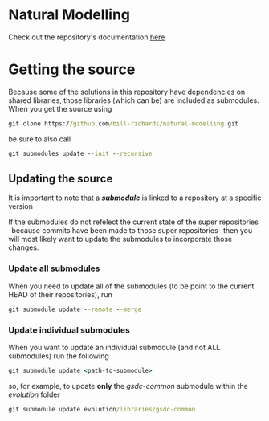 # Natural Modelling

Check out the repository's documentation [here](https://bill-richards.github.io/natural-modelling/)

# Getting the source

Because some of the solutions in this repository have dependencies on shared libraries, those libraries (which can be) are included as submodules. 
When you get the source using

```cmd
git clone https://github.com/bill-richards/natural-modelling.git
```

be sure to also call

```cmd
git submodules update --init --recursive
```

## Updating the source

It is important to note that a _**submodule**_ is linked to a repository at a specific version

If the submodules do not refelect the current state of the super repositories -because commits have been made to those super repositories- then you will most likely want to update the submodules to incorporate those changes.

### Update all submodules

When you need to update all of the submodules (to be point to the current HEAD of their repositories), run

```cmd
git submodule update --remote --merge
```

### Update individual submodules

When you want to update an individual submodule (and not ALL submodules) run the following

```cmd
git submodule update <path-to-submodule>
```

so, for example, to update **only** the _gsdc-common_ submodule within the _evolution_ folder

```cmd
git submodule update evolution/libraries/gsdc-common
```
